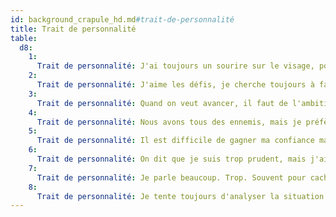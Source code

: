 ```yaml
---
id: background_crapule_hd.md#trait-de-personnalité
title: Trait de personnalité
table:
  d8:
    1:
      Trait de personnalité: J'ai toujours un sourire sur le visage, pour cacher mes véritables intentions.
    2:
      Trait de personnalité: J'aime les défis, je cherche toujours à faire mieux, et plus grand.
    3:
      Trait de personnalité: Quand on veut avancer, il faut de l'ambition ! Et j'en ai à revendre.
    4:
      Trait de personnalité: Nous avons tous des ennemis, mais je préfère me faire des amis.
    5:
      Trait de personnalité: Il est difficile de gagner ma confiance mais, quand elle est acquise, il est aussi difficile de la briser.
    6:
      Trait de personnalité: On dit que je suis trop prudent, mais j'ai toujours besoin de repérer tous les lieux importants, ainsi que les personnes influentes, d'une communauté que je découvre.
    7:
      Trait de personnalité: Je parle beaucoup. Trop. Souvent pour cacher mon malaise. Certains pensent qu'il s'agit d'une forme de narcissisme.
    8:
      Trait de personnalité: Je tente toujours d'analyser la situation le plus froidement possible. Mais quand mes émotions s'expriment, c'est une tempête sans nom.
---
```


